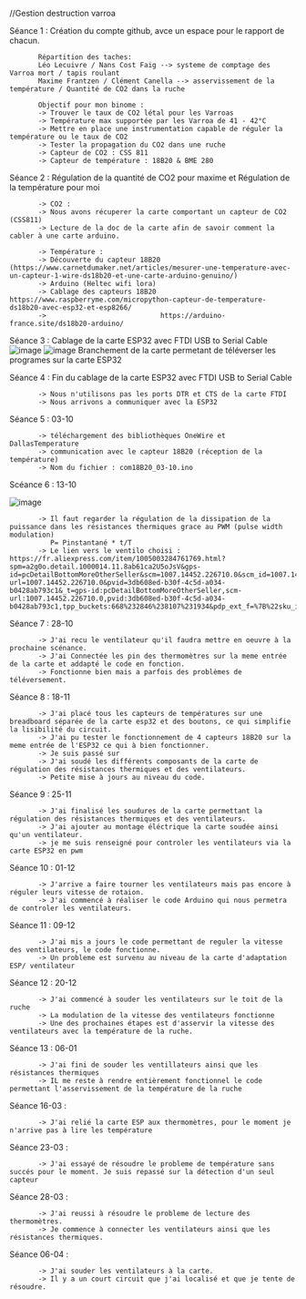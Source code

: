 //Gestion destruction varroa

Séance 1 : Création du compte github, avce un espace pour le rapport de chacun. 

           Répartition des taches: 
           Léo Lecuivre / Nans Cost Faig --> systeme de comptage des Varroa mort / tapis roulant
           Maxime Frantzen / Clément Canella --> asservissement de la température / Quantité de CO2 dans la ruche
           
           Objectif pour mon binome :
           -> Trouver le taux de CO2 létal pour les Varroas
           -> Température max supportée par les Varroa de 41 - 42°C 
           -> Mettre en place une instrumentation capable de réguler la température ou le taux de CO2
           -> Tester la propagation du CO2 dans une ruche
           -> Capteur de CO2 : CSS 811
           -> Capteur de température : 18B20 & BME 280
           
Séance 2 : Régulation de la quantité de CO2 pour maxime et Régulation de la température pour moi
           
           -> CO2 :
           -> Nous avons récuperer la carte comportant un capteur de CO2 (CSS811) 
           -> Lecture de la doc de la carte afin de savoir comment la cabler à une carte arduino. 
           
           -> Température :
           -> Découverte du capteur 18B20 (https://www.carnetdumaker.net/articles/mesurer-une-temperature-avec-un-capteur-1-wire-ds18b20-et-une-carte-arduino-genuino/)
           -> Arduino (Heltec wifi lora) 
           -> Cablage des capteurs 18B20 https://www.raspberryme.com/micropython-capteur-de-temperature-ds18b20-avec-esp32-et-esp8266/
           ->                            https://arduino-france.site/ds18b20-arduino/
           
Séance 3 : Cablage de la carte ESP32 avec FTDI USB to Serial Cable 
![image](https://user-images.githubusercontent.com/112617884/189360778-c8886a6e-c592-4317-80cd-269decfa1934.png)
![image](https://user-images.githubusercontent.com/112617884/189360934-a841aa2a-c13c-46d5-93b7-5d133744d8dc.png)
Branchement de la carte permetant de téléverser les programes sur la carte ESP32
           
Séance 4 : Fin du cablage de la carte ESP32 avec FTDI USB to Serial Cable 

           -> Nous n'utilisons pas les ports DTR et CTS de la carte FTDI
           -> Nous arrivons a communiquer avec la ESP32
       
Séance 5 :  03-10

           -> téléchargement des bibliothèques OneWire et DallasTemperature
           -> communication avec le capteur 18B20 (réception de la température)
           -> Nom du fichier : com18B20_03-10.ino
           
Scéance 6 : 13-10

![image](https://user-images.githubusercontent.com/112617884/195543164-0bad06e8-7334-4703-aa76-3087dcb779f7.png)

           -> Il faut regarder la régulation de la dissipation de la puissance dans les résistances thermiques grace au PWM (pulse width modulation) 
              P= Pinstantané * t/T
           -> Le lien vers le ventilo choisi : https://fr.aliexpress.com/item/1005003284761769.html?spm=a2g0o.detail.1000014.11.8ab61ca2U5oJsV&gps-id=pcDetailBottomMoreOtherSeller&scm=1007.14452.226710.0&scm_id=1007.14452.226710.0&scm-url=1007.14452.226710.0&pvid=3db608ed-b30f-4c5d-a034-b0428ab793c1&_t=gps-id:pcDetailBottomMoreOtherSeller,scm-url:1007.14452.226710.0,pvid:3db608ed-b30f-4c5d-a034-b0428ab793c1,tpp_buckets:668%232846%238107%231934&pdp_ext_f=%7B%22sku_id%22%3A%2212000025019612448%22%2C%22sceneId%22%3A%2230050%22%7D&pdp_npi=2%40dis%21EUR%211.89%211.65%21%21%21%21%21%40211b442116656511210336684e0b5d%2112000025019612448%21rec&ad_pvid=202210130152010484380121356153317682_2

Séance 7 : 28-10

           -> J'ai recu le ventilateur qu'il faudra mettre en oeuvre à la prochaine scénance. 
           -> J'ai Connectée les pin des thermomètres sur la meme entrée de la carte et addapté le code en fonction. 
           -> Fonctionne bien mais a parfois des problèmes de téléversement. 
          
Séance 8 : 18-11

           -> J'ai placé tous les capteurs de températures sur une breadboard séparée de la carte esp32 et des boutons, ce qui simplifie la lisibilité du circuit. 
           -> J'ai pu tester le fonctionnement de 4 capteurs 18B20 sur la meme entrée de l'ESP32 ce qui à bien fonctionner.
           -> Je suis passé sur 
           -> J'ai soudé les différents composants de la carte de régulation des résistances thermiques et des ventilateurs. 
           -> Petite mise à jours au niveau du code. 
           
Séance 9 : 25-11

           -> J'ai finalisé les soudures de la carte permettant la régulation des résistances thermiques et des ventilateurs.
           -> J'ai ajouter au montage éléctrique la carte soudée ainsi qu'un ventilateur. 
           -> je me suis renseigné pour controler les ventilateurs via la carte ESP32 en pwm
           
Séance 10 : 01-12

           -> J'arrive a faire tourner les ventilateurs mais pas encore à réguler leurs vitesse de rotaion. 
           -> J'ai commencé à réaliser le code Arduino qui nous permetra de controler les ventilateurs. 
           
Séance 11 : 09-12

           -> J'ai mis a jours le code permettant de reguler la vitesse des ventilateurs, le code fonctionne.
           -> Un probleme est survenu au niveau de la carte d'adaptation ESP/ ventilateur 
           
Séance 12 : 20-12 

           -> J'ai commencé à souder les ventilateurs sur le toit de la ruche
           -> La modulation de la vitesse des ventilateurs fonctionne
           -> Une des prochaines étapes est d'asservir la vitesse des ventilateurs avec la température de la ruche.
           
Séance 13 : 06-01

           -> J'ai fini de souder les ventillateurs ainsi que les résistances thermiques 
           -> IL me reste à rendre entièrement fonctionnel le code permettant l'asservissement de la température de la ruche
           
           
Séance 16-03 : 

           -> J'ai relié la carte ESP aux thermomètres, pour le moment je n'arrive pas à lire les température 

Séance 23-03 : 

           -> J'ai essayé de résoudre le probleme de température sans succés pour le moment. Je suis repassé sur la détection d'un seul capteur 
Séance 28-03 :

           -> J'ai reussi à résoudre le probleme de lecture des thermomètres. 
           -> Je commence à connecter les ventilateurs ainsi que les résistances thermiques.
Séance 06-04 : 

           -> J'ai souder les ventilateurs à la carte. 
           -> Il y a un court circuit que j'ai localisé et que je tente de résoudre. 
